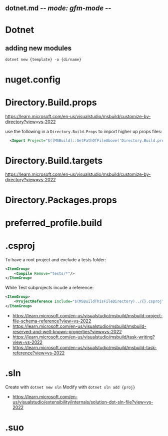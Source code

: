## dotnet.md -*- mode: gfm-mode -*-
<!--
Summary:

Tags:
-->


# Dotnet

## adding new modules
```dotnet new {template} -o {dirname}```


# nuget.config

# Directory.Build.props
https://learn.microsoft.com/en-us/visualstudio/msbuild/customize-by-directory?view=vs-2022

use the following in a `Directory.Build.Props` to import higher up props files:
```xml
  <Import Project="$([MSBuild]::GetPathOfFileAbove('Directory.Build.props', '$(MSBuildThisFileDirectory)../'))" Condition="'' != $([MSBuild]::GetPathOfFileAbove('Directory.Build.props', '$(MSBuildThisFileDirectory)../'))" />

```

# Directory.Build.targets
https://learn.microsoft.com/en-us/visualstudio/msbuild/customize-by-directory?view=vs-2022

# Directory.Packages.props

# preferred_profile.build

# .csproj

To have a root project and exclude a tests folder:

```xml
<ItemGroup>
    <Compile Remove="tests/*"/>
</ItemGroup>
```

While Test subprojects incude a reference:
```xml
<ItemGroup>
    <ProjectReference Include="$(MSBuildThisFileDirectory)../{}.csproj" />
</ItemGroup>
```


- https://learn.microsoft.com/en-us/visualstudio/msbuild/msbuild-project-file-schema-reference?view=vs-2022
- https://learn.microsoft.com/en-us/visualstudio/msbuild/msbuild-reserved-and-well-known-properties?view=vs-2022
- https://learn.microsoft.com/en-us/visualstudio/msbuild/task-writing?view=vs-2022
- https://learn.microsoft.com/en-us/visualstudio/msbuild/msbuild-task-reference?view=vs-2022

# .sln
Create with ```dotnet new sln```
Modify with ```dotnet sln add {proj}```

- https://learn.microsoft.com/en-us/visualstudio/extensibility/internals/solution-dot-sln-file?view=vs-2022

# .suo

